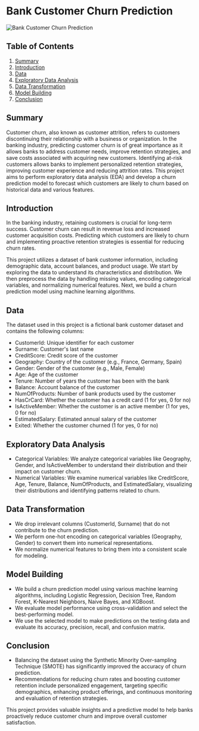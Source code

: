 # Bank Customer Churn Prediction

![Bank Customer Churn Prediction](https://github.com/rajaamani/Credit-Card-Fraud-Detection-using-Autoencoders/assets/101103515/23d8bf42-c03a-4e05-b504-b658b16ad0a7)

## Table of Contents
1. [Summary](#summary)
2. [Introduction](#introduction)
3. [Data](#data)
4. [Exploratory Data Analysis](#exploratory-data-analysis)
5. [Data Transformation](#data-transformation)
6. [Model Building](#model-building)
7. [Conclusion](#conclusion)

## Summary <a name="summary"></a>
Customer churn, also known as customer attrition, refers to customers discontinuing their relationship with a business or organization. In the banking industry, predicting customer churn is of great importance as it allows banks to address customer needs, improve retention strategies, and save costs associated with acquiring new customers. Identifying at-risk customers allows banks to implement personalized retention strategies, improving customer experience and reducing attrition rates. This project aims to perform exploratory data analysis (EDA) and develop a churn prediction model to forecast which customers are likely to churn based on historical data and various features.

## Introduction <a name="introduction"></a>
In the banking industry, retaining customers is crucial for long-term success. Customer churn can result in revenue loss and increased customer acquisition costs. Predicting which customers are likely to churn and implementing proactive retention strategies is essential for reducing churn rates.

This project utilizes a dataset of bank customer information, including demographic data, account balances, and product usage. We start by exploring the data to understand its characteristics and distribution. We then preprocess the data by handling missing values, encoding categorical variables, and normalizing numerical features. Next, we build a churn prediction model using machine learning algorithms.

## Data <a name="data"></a>
The dataset used in this project is a fictional bank customer dataset and contains the following columns:
- CustomerId: Unique identifier for each customer
- Surname: Customer's last name
- CreditScore: Credit score of the customer
- Geography: Country of the customer (e.g., France, Germany, Spain)
- Gender: Gender of the customer (e.g., Male, Female)
- Age: Age of the customer
- Tenure: Number of years the customer has been with the bank
- Balance: Account balance of the customer
- NumOfProducts: Number of bank products used by the customer
- HasCrCard: Whether the customer has a credit card (1 for yes, 0 for no)
- IsActiveMember: Whether the customer is an active member (1 for yes, 0 for no)
- EstimatedSalary: Estimated annual salary of the customer
- Exited: Whether the customer churned (1 for yes, 0 for no)

## Exploratory Data Analysis <a name="exploratory-data-analysis"></a>
- Categorical Variables: We analyze categorical variables like Geography, Gender, and IsActiveMember to understand their distribution and their impact on customer churn.
- Numerical Variables: We examine numerical variables like CreditScore, Age, Tenure, Balance, NumOfProducts, and EstimatedSalary, visualizing their distributions and identifying patterns related to churn.

## Data Transformation <a name="data-transformation"></a>
- We drop irrelevant columns (CustomerId, Surname) that do not contribute to the churn prediction.
- We perform one-hot encoding on categorical variables (Geography, Gender) to convert them into numerical representations.
- We normalize numerical features to bring them into a consistent scale for modeling.

## Model Building <a name="model-building"></a>
- We build a churn prediction model using various machine learning algorithms, including Logistic Regression, Decision Tree, Random Forest, K-Nearest Neighbors, Naive Bayes, and XGBoost.
- We evaluate model performance using cross-validation and select the best-performing model.
- We use the selected model to make predictions on the testing data and evaluate its accuracy, precision, recall, and confusion matrix.

## Conclusion <a name="conclusion"></a>
- Balancing the dataset using the Synthetic Minority Over-sampling Technique (SMOTE) has significantly improved the accuracy of churn prediction.
- Recommendations for reducing churn rates and boosting customer retention include personalized engagement, targeting specific demographics, enhancing product offerings, and continuous monitoring and evaluation of retention strategies.

This project provides valuable insights and a predictive model to help banks proactively reduce customer churn and improve overall customer satisfaction.

